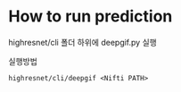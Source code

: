 # How to run prediction
highresnet/cli 폴더 하위에 deepgif.py 실행

실행방법
```
highresnet/cli/deepgif <Nifti PATH>
```
